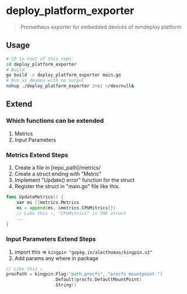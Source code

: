 # deploy_platform_exporter

> Prometheus exporter for embedded devices of mmdeploy platform

## Usage

``` sh
# CD to root of this repo
cd deploy_platform_exporter
# Build
go build -o deploy_platform_exporter main.go
# Run as deamon with no output
nohup ./deploy_platform_exporter 2>&1 >/dev/null&
```

## Extend

### Which functions can be extended

1. Metrics
2. Input Parameters

### Metrics Extend Steps

1. Create a file in [repo_path]/metrics/
2. Create a struct ending with "Metric"
3. Implement "Update() error" function for the struct
4. Register the struct in "main.go" file like this.

``` go
func UpdateMetrics() {
	var ms []metrics.Metrics
	ms = append(ms, &metrics.CPUMitrics{})
    // Like this ↑, "CPUMitrics" is THE struct
	...
}
```

### Input Parameters Extend Steps

1. import this => `kingpin "gopkg.in/alecthomas/kingpin.v2"`
2. Add params any where in package

``` go
// Like this ↓
procPath = kingpin.Flag("path.procfs", "procfs mountpoint.")
                  .Default(procfs.DefaultMountPoint)
                  .String()
```
